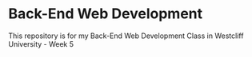# Back-End Web Development

This repository is for my Back-End Web Development Class in Westcliff University - Week 5